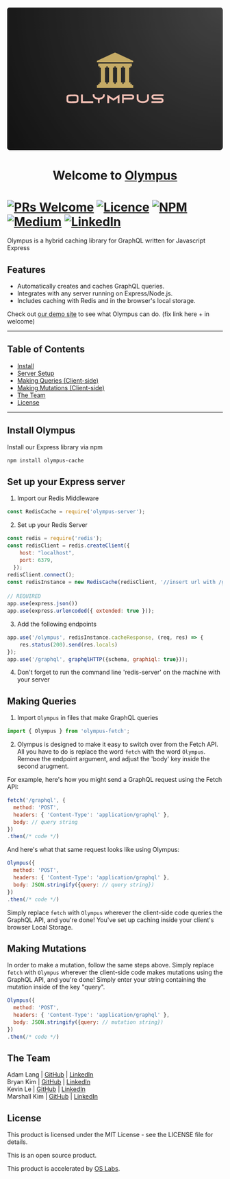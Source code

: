 <p align="center">
  <img 
    src="/Logos/OlympusFixed.png"
  >
</p>

<h1 align="center">Welcome to <a href="https://github.com/oslabs-beta/olympus" target="_blank">Olympus</a></h1>

# [![PRs Welcome](https://img.shields.io/badge/PRs-welcome-brightgreen)]() [![Licence](https://img.shields.io/github/license/Ileriayo/markdown-badges?style=for-the-badge)](./LICENSE) [![NPM](https://img.shields.io/badge/NPM-%23000000.svg?style=for-the-badge&logo=npm&logoColor=white)](https://www.npmjs.com/package/olympus-cache) [![Medium](https://img.shields.io/badge/Medium-12100E?style=for-the-badge&logo=medium&logoColor=white)](https://medium.com/@marshallkkim29/olympus-an-intuitive-hybrid-caching-solution-for-graphql-b18a08c5045d) [![LinkedIn](https://img.shields.io/badge/linkedin-%230077B5.svg?style=for-the-badge&logo=linkedin&logoColor=white)](https://www.linkedin.com/company/olympus-caching/)

Olympus is a hybrid caching library for GraphQL written for Javascript Express

## Features
- Automatically creates and caches GraphQL queries.
- Integrates with any server running on Express/Node.js.
- Includes caching with Redis and in the browser's local storage.

Check out [our demo site](https://github.com/oslabs-beta/olympus) to see what Olympus can do. (fix link here + in welcome)

---
## Table of Contents
- [Install](#install)
- [Server Setup](#server)
- [Making Queries (Client-side)](#queries)
- [Making Mutations (Client-side)](#mutations)
- [The Team ](#team )
- [License](#license )
---

## <a name="install"/> Install Olympus
Install our Express library via npm

```bash
npm install olympus-cache
```

## <a name="server"/> Set up your Express server
1. Import our Redis Middleware

```javascript
const RedisCache = require('olympus-server');
```

2. Set up your Redis Server

```javascript
const redis = require('redis');
const redisClient = redis.createClient({
    host: "localhost",
    port: 6379,
  });
redisClient.connect();
const redisInstance = new RedisCache(redisClient, '//insert url with /graphql endpoint here');

// REQUIRED
app.use(express.json())
app.use(express.urlencoded({ extended: true }));
```

3. Add the following endpoints

```javascript
app.use('/olympus', redisInstance.cacheResponse, (req, res) => {
    res.status(200).send(res.locals)
});
app.use('/graphql', graphqlHTTP({schema, graphiql: true}));
```

4. Don't forget to run the command line 'redis-server' on the machine with your server

## <a name="queries"/> Making Queries
1. Import `Olympus` in files that make GraphQL queries

```javascript
import { Olympus } from 'olympus-fetch';
```

2. Olympus is designed to make it easy to switch over from the Fetch API. All you have to do is replace the word `fetch` with the word `Olympus`. Remove the endpoint argument, and adjust the 'body' key inside the second arugment.

For example, here's how you might send a GraphQL request using the Fetch API:

```javascript
fetch('/graphql', {
  method: 'POST',
  headers: { 'Content-Type': 'application/graphql' },
  body: // query string
})
.then(/* code */)
```

And here's what that same request looks like using Olympus:

```javascript
Olympus({
  method: 'POST',
  headers: { 'Content-Type': 'application/graphql' },
  body: JSON.stringify({query: // query string})
})
.then(/* code */)
```

Simply replace `fetch` with `Olympus` wherever the client-side code queries the GraphQL API, and you're done! You've set up caching inside your client's browser Local Storage.

## <a name="mutations"/> Making Mutations
In order to make a mutation, follow the same steps above. Simply replace `fetch` with `Olympus` wherever the client-side code makes mutations using the GraphQL API, and you're done! Simply enter your string containing the mutation inside of the key "query".

```javascript
Olympus({
  method: 'POST',
  headers: { 'Content-Type': 'application/graphql' },
  body: JSON.stringify({query: // mutation string})
})
.then(/* code */)
```

## <a name="team "/> The Team
Adam Lang   | [GitHub](https://github.com/AdamLang96) | [LinkedIn](https://www.linkedin.com/in/adam-lang-573a2b149/)
<br>
Bryan Kim   | [GitHub](https://github.com/Bkimmm) | [LinkedIn](https://www.linkedin.com/in/bkimmm/)
<br>
Kevin Le    | [GitHub](https://github.com/kle160) | [LinkedIn](https://www.linkedin.com/in/kevin-le-3ab05971/)
<br>
Marshall Kim    | [GitHub](https://github.com/marshallkkim) | [LinkedIn](https://www.linkedin.com/in/marshallkkim/)

## <a name="license"/> License
This product is licensed under the MIT License - see the LICENSE file for details.

This is an open source product.

This product is accelerated by [OS Labs](https://opensourcelabs.io/).
